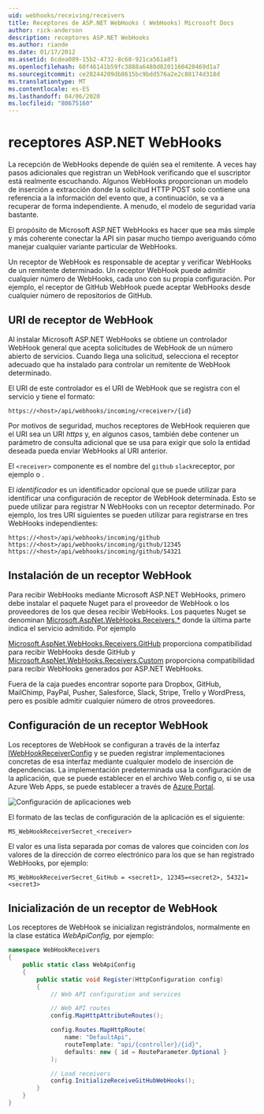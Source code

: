 ```yaml
---
uid: webhooks/receiving/receivers
title: Receptores de ASP.NET WebHooks ( WebHooks) Microsoft Docs
author: rick-anderson
description: receptores ASP.NET WebHooks
ms.author: riande
ms.date: 01/17/2012
ms.assetid: 6cdea089-15b2-4732-8c68-921ca561a8f1
ms.openlocfilehash: 60f46141b59fc3888a6480d8201160420469d1a7
ms.sourcegitcommit: ce28244209db8615bc9bdd576a2e2c88174d318d
ms.translationtype: MT
ms.contentlocale: es-ES
ms.lasthandoff: 04/06/2020
ms.locfileid: "80675160"
---
```

# <a name="aspnet-webhooks-receivers"></a>receptores ASP.NET WebHooks

La recepción de WebHooks depende de quién sea el remitente. A veces hay pasos adicionales que registran un WebHook verificando que el suscriptor está realmente escuchando. Algunos WebHooks proporcionan un modelo de inserción a extracción donde la solicitud HTTP POST solo contiene una referencia a la información del evento que, a continuación, se va a recuperar de forma independiente. A menudo, el modelo de seguridad varía bastante.

El propósito de Microsoft ASP.NET WebHooks es hacer que sea más simple y más coherente conectar la API sin pasar mucho tiempo averiguando cómo manejar cualquier variante particular de WebHooks.

Un receptor de WebHook es responsable de aceptar y verificar WebHooks de un remitente determinado. Un receptor WebHook puede admitir cualquier número de WebHooks, cada uno con su propia configuración. Por ejemplo, el receptor de GitHub WebHook puede aceptar WebHooks desde cualquier número de repositorios de GitHub.

## <a name="webhook-receiver-uris"></a>URI de receptor de WebHook

Al instalar Microsoft ASP.NET WebHooks se obtiene un controlador WebHook general que acepta solicitudes de WebHook de un número abierto de servicios. Cuando llega una solicitud, selecciona el receptor adecuado que ha instalado para controlar un remitente de WebHook determinado.

El URI de este controlador es el URI de WebHook que se registra con el servicio y tiene el formato:

```
https://<host>/api/webhooks/incoming/<receiver>/{id}
```

Por motivos de seguridad, muchos receptores de WebHook requieren que el URI sea un URI *https* y, en algunos casos, también debe contener un parámetro de consulta adicional que se usa para exigir que solo la entidad deseada pueda enviar WebHooks al URI anterior.

El `<receiver>` componente es el nombre del `github` `slack`receptor, por ejemplo o .

El *identificador* es un identificador opcional que se puede utilizar para identificar una configuración de receptor de WebHook determinada. Esto se puede utilizar para registrar N WebHooks con un receptor determinado. Por ejemplo, los tres URI siguientes se pueden utilizar para registrarse en tres WebHooks independientes:

```
https://<host>/api/webhooks/incoming/github
https://<host>/api/webhooks/incoming/github/12345
https://<host>/api/webhooks/incoming/github/54321
```

## <a name="installing-a-webhook-receiver"></a>Instalación de un receptor WebHook

Para recibir WebHooks mediante Microsoft ASP.NET WebHooks, primero debe instalar el paquete Nuget para el proveedor de WebHook o los proveedores de los que desea recibir WebHooks. Los paquetes Nuget se denominan [Microsoft.AspNet.WebHooks.Receivers.*](https://www.nuget.org/packages?q=Microsoft.AspNet.WebHooks.Receivers) donde la última parte indica el servicio admitido. Por ejemplo

[Microsoft.AspNet.WebHooks.Receivers.GitHub](https://www.nuget.org/packages?q=Microsoft.AspNet.WebHooks.Receivers.GitHub) proporciona compatibilidad para recibir WebHooks desde GitHub y [Microsoft.AspNet.WebHooks.Receivers.Custom](https://www.nuget.org/packages?q=Microsoft.AspNet.WebHooks.Receivers.Custom) proporciona compatibilidad para recibir WebHooks generados por ASP.NET WebHooks.

Fuera de la caja puedes encontrar soporte para Dropbox, GitHub, MailChimp, PayPal, Pusher, Salesforce, Slack, Stripe, Trello y WordPress, pero es posible admitir cualquier número de otros proveedores.

## <a name="configuring-a-webhook-receiver"></a>Configuración de un receptor WebHook

Los receptores de WebHook se configuran a través de la interfaz [IWebHookReceiverConfig](https://github.com/aspnet/WebHooks/blob/master/src/Microsoft.AspNet.WebHooks.Receivers/WebHooks/IWebHookReceiverConfig.cs) y se pueden registrar implementaciones concretas de esa interfaz mediante cualquier modelo de inserción de dependencias. La implementación predeterminada usa la configuración de la aplicación, que se puede establecer en el archivo Web.config o, si se usa Azure Web Apps, se puede establecer a través de [Azure Portal](https://portal.azure.com/).

![Configuración de aplicaciones web](_static/AzureAppSettings.png)

El formato de las teclas de configuración de la aplicación es el siguiente:

```
MS_WebHookReceiverSecret_<receiver>
```

El valor es una lista separada por comas de valores que coinciden con *los* valores de la dirección de correo electrónico para los que se han registrado WebHooks, por ejemplo:

```
MS_WebHookReceiverSecret_GitHub = <secret1>, 12345=<secret2>, 54321=<secret3>
```

## <a name="initializing-a-webhook-receiver"></a>Inicialización de un receptor de WebHook

Los receptores de WebHook se inicializan registrándolos, normalmente en la clase estática *WebApiConfig,* por ejemplo:

```csharp
namespace WebHookReceivers
{
    public static class WebApiConfig
    {
        public static void Register(HttpConfiguration config)
        {
            // Web API configuration and services

            // Web API routes
            config.MapHttpAttributeRoutes();

            config.Routes.MapHttpRoute(
                name: "DefaultApi",
                routeTemplate: "api/{controller}/{id}",
                defaults: new { id = RouteParameter.Optional }
            );

            // Load receivers
            config.InitializeReceiveGitHubWebHooks();
        }
    }
}
```
